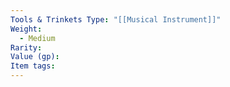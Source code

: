 ```yaml
---
Tools & Trinkets Type: "[[Musical Instrument]]"
Weight:
  - Medium
Rarity: 
Value (gp): 
Item tags: 
---
```

